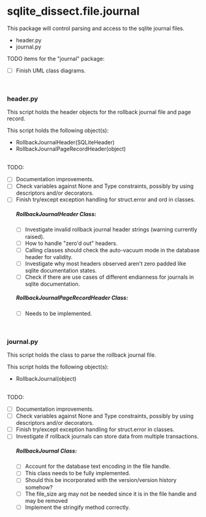 
# sqlite_dissect.file.journal

This package will control parsing and access to the sqlite journal files.

- header.py
- journal.py

TODO items for the "journal" package:

- [ ] Finish UML class diagrams.

<br>

### header.py
This script holds the header objects for the rollback journal file and page record.

This script holds the following object(s):
- RollbackJournalHeader(SQLiteHeader)
- RollbackJournalPageRecordHeader(object)
<br><br>

TODO:
- [ ] Documentation improvements.
- [ ] Check variables against None and Type constraints, possibly by using descriptors and/or decorators.
- [ ] Finish try/except exception handling for struct.error and ord in classes.
    ##### RollbackJournalHeader Class:
    - [ ] Investigate invalid rollback journal header strings (warning currently raised).
    - [ ] How to handle "zero'd out" headers.
    - [ ] Calling classes should check the auto-vacuum mode in the database header for validity.
    - [ ] Investigate why most headers observed aren't zero padded like sqlite documentation states.
    - [ ] Check if there are use cases of different endianness for journals in sqlite documentation.
    ##### RollbackJournalPageRecordHeader Class:
    - [ ] Needs to be implemented.

<br>

### journal.py
This script holds the class to parse the rollback journal file.

This script holds the following object(s):
- RollbackJournal(object)
<br><br>

TODO:
- [ ] Documentation improvements.
- [ ] Check variables against None and Type constraints, possibly by using descriptors and/or decorators.
- [ ] Finish try/except exception handling for struct.error in classes.
- [ ] Investigate if rollback journals can store data from multiple transactions.
    ##### RollbackJournal Class:
    - [ ] Account for the database text encoding in the file handle.
    - [ ] This class needs to be fully implemented.
    - [ ] Should this be incorporated with the version/version history somehow?
    - [ ] The file_size arg may not be needed since it is in the file handle and may be removed
    - [ ] Implement the stringify method correctly.
